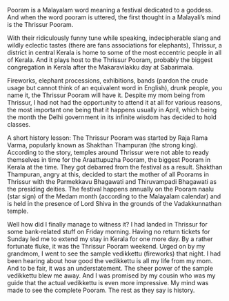 Pooram is a Malayalam word meaning a festival dedicated to a goddess. And when the word pooram is uttered, the first thought in a 
Malayali’s mind is the Thrissur Pooram.

With their ridiculously funny tune while speaking, indecipherable slang and wildly eclectic tastes (there are fans associations for 
elephants), Thrissur, a district in central Kerala is home to some of the most eccentric people in all of Kerala. And it plays host to 
the Thrissur Pooram, probably the biggest congregation in Kerala after the Makaravilakku day at Sabarimala.

Fireworks, elephant processions, exhibitions, bands (pardon the crude usage but cannot think of an equivalent word in English), drunk 
people, you name it, the Thrissur Pooram will have it. Despite my mom being from Thrissur, I had not had the opportunity to attend it at 
all for various reasons, the most important one being that it happens usually in April, which being the month the Delhi government in its
infinite wisdom has decided to hold classes.

A short history lesson: The Thrissur Pooram was started by Raja Rama Varma, popularly known as Shakthan Thampuran (the strong king). 
According to the story, temples around Thrissur were not able to ready themselves in time for the Araattupuzha Pooram, the biggest Pooram 
in Kerala at the time. They got debarred from the festival as a result. Shakthan Thampuran, angry at this, decided to start the mother of 
all Poorams in Thrissur with the Parmekkavu Bhagawati and Thiruvampadi Bhagawati as the presiding deities. The festival happens annually 
on the Pooram naalu (star sign) of the Medam month (according to the Malayalam calendar) and is held in the presence of Lord Shiva in the 
grounds of the Vadakkunnathan temple.

Well how did I finally manage to witness it? I had landed in Thrissur for some bank-related stuff on Friday morning. Having no return 
tickets for Sunday led me to extend my stay in Kerala for one more day. By a rather fortunate fluke, it was the Thrissur Pooram weekend. 
Urged on by my grandmom, I went to see the sample vedikkettu (fireworks) that night. I had been hearing about how good the vedikkettu is 
all my life from my mom. And to be fair, it was an understatement. The sheer power of the sample vedikkettu blew me away. And I was 
promised by my cousin who was my guide that the actual vedikkettu is even more impressive. My mind was made to see the complete Pooram. 
The rest as they say is history.
